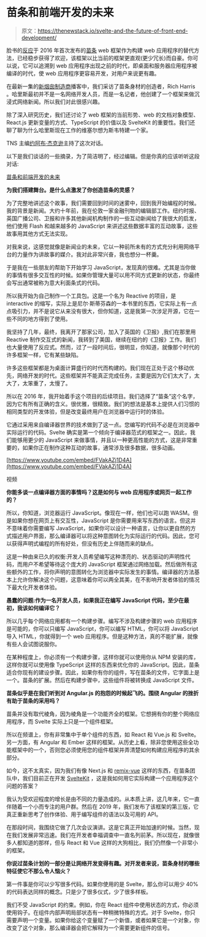 # 苗条和前端开发的未来

> 原文：<https://thenewstack.io/svelte-and-the-future-of-front-end-development/>

脸书的[反应](https://reactjs.org/)于 2016 年首次发布的[苗条](https://svelte.dev/) web 框架作为构建 web 应用程序的替代方法，已经稳步获得了欢迎，该框架以比当前的框架更直观(更少冗长)而自豪。你可以说，它可以追溯到 web 应用程序出现之前的时代，即桌面和服务器应用程序被编译的时代，使 web 应用程序更容易开发，对用户来说更有趣。

在最新一集的[新烟囱制造商](/podcasts)播客中，我们采访了苗条身材的创造者，Rich Harris 。哈里斯最初并不是一名网络开发人员，而是一名记者，他创建了一个框架来做沉浸式网络新闻。所以我们对此很感兴趣。

除了深入研究历史，我们还讨论了 web 框架的当前形势、web 的文档对象模型、React.js 更新变量的方式、TypeScript 的价值以及 SvelteKit 的重要性。我们还聊了聊为什么哈里斯现在工作的维塞尔想为斯韦特建一个家。

TNS 主编[约阿布·杰克逊](/author/joab/)主持了这次对话。

以下是我们谈话的一些摘录，为了简洁明了，经过编辑。但是你真的应该听听这段对话:

[苗条和前端开发的未来](https://thenewstack.simplecast.com/episodes/svelte-and-the-future-of-front-end-development)

**为我们搭建舞台。是什么点激发了你创造苗条的灵感？**

为了完整地讲述这个故事，我们需要回到时间的迷雾中，回到我开始编程的时候。我的背景是新闻。大约十年前，我在伦敦一家金融刊物的编辑部工作。纽约时报、英国广播公司、卫报和许多其他新闻机构制作的一些互动新闻给了我很大的启发，他们使用 Flash 和越来越多的 JavaScript 来讲述这些数据丰富的互动故事，这些故事用其他方式无法实现。

对我来说，这感觉就像是新闻业的未来，它以一种前所未有的方式充分利用网络平台的力量作为讲故事的媒介。我对此非常兴奋，我也想分一杯羹。

于是我在一些朋友的帮助下开始学习 JavaScript，发现真的很难。尤其是当你做的事情有很多交互性的时候。如果你管理大量可以用不同方式更新的状态，你最终会写出通常被称为意大利面条式的代码。

所以我开始为自己制作一个工具包。这是一个名为 Reactive 的项目，是 interactive 的缩写，实际上是尼尔·斯蒂芬森的一本书里的东西，它实际上有一点点吸引力，并不是说它从来没有很大，但你知道，这是我第一次涉足开源，它在一些不同的地方得到了使用。

我坚持了几年，最终，我离开了那家公司，加入了英国的《卫报》,我们在那里用 Reactive 制作交互式的新闻，我转到了美国，继续在纽约的《卫报》工作。我们也大量使用了反应式。然而，过了一段时间后，很明显，你知道，就像那个时代的许多框架一样，它有某些缺陷。

许多这些框架都是为桌面计算盛行的时代而构建的。我们现在正处于这个移动优先，网络开发的时代。这些框架并不能真正完成任务，主要是因为它们太大了，太大了，太笨重了，太慢了。

所以在 2016 年，我开始着手这个项目的后续项目。我们选择了“苗条”这个名字，因为它有所有正确的含义。很优雅，很精致。我们的想法是基本上提供人们习惯的相同类型的开发体验，但是改变最终用户在浏览器中运行时的体验。

它通过采用来自编译器世界的技术做到了这一点。您编写的代码不必是在浏览器中实际运行的代码。Svelte 确实是第一个倾向于编译器范式的框架之一。因此，我们能够用更少的 JavaScript 来做事情，并且以一种更高性能的方式，这是非常重要的，如果你正在制作这种互动的故事，通常涉及很多数据，很多动画。

[https://www.youtube.com/embed/FVakAZj1D4A](https://www.youtube.com/embed/FVakAZj1D4A)

视频

**你能多谈一点编译器方面的事情吗？这是如何与 web 应用程序或网页一起工作的？**

所以，你知道，浏览器运行 JavaScript。像现在一样，他们也可以跑 WASM。但是如果你想在网页上有交互性，JavaScript 是你需要用来写东西的语言。但这并不意味着你需要编写 JavaScript，如果你可以设计一种语言，让你以更自然的方式描述用户界面，那么编译器可以将这种意图转化为实际运行的代码。因此，您可以获得声明式编程的所有好处，但没有历史上伴随而来的缺点。

这是一种由来已久的权衡:开发人员希望编写这种漂亮的、状态驱动的声明性代码，而用户不希望等待这个庞大的 JavaScript 框架通过网络加载。然后做所有这些额外的工作，将你声明的意图转化为浏览器中实际发生的事情。编译器的方法基本上允许你解决这个问题，这意味着你可以两全其美，在不影响开发者体验的情况下最大化开发者体验。

**愚蠢的问题:作为一名开发人员，如果我正在编写 JavaScript 代码，至少在最初，我该如何编译它？**

所以几乎每个网络应用都有一个构建步骤。编写不涉及构建步骤的 web 应用程序是可能的，你可以只编写 JavaScript，你可以编写 HTML，你可以将 JavaScript 导入 HTML，你就得到一个 web 应用程序。但是这种方法，真的不能扩展，就像有些人会试图说服你。

在某种程度上，你必须有一个构建步骤，这样你就可以使用你从 NPM 安装的库，这样你就可以使用像 TypeScript 这样的东西来优化你的 JavaScript。因此，苗条适合你现有的建设步骤。因此，如果你有你的组件，写在苗条的文件，它字面上是一个。苗条的扩展。然后在构建步骤中，这些组件将被转换成 JavaScript 文件。

**苗条似乎是在我们听到对 Angular.js 的抱怨的时候起飞的。围绕 Angular 的挫折有助于苗条的采用吗？**

苗条并没有取代棱角，因为棱角是一个功能齐全的框架。它想拥有你的整个网络应用程序，而 Svelte 实际上只是一个组件框架。

所以在频谱上，你有非常集中于单个组件的东西，如 React 和 Vue.js 和 Svelte。另一方面，有 Angular 和 Ember 这样的框架。从历史上看，除非您使用这些全功能框架中的一个，否则您必须使用您的组件框架并弄清楚如何构建应用程序的其余部分。

如今，这不太真实，因为我们有像 Next.js 和 [remix-vue](https://github.com/remix-vue) 这样的东西，在苗条团队中，我们目前正在开发 [SvelteKit](https://kit.svelte.dev/) ，这是我如何用它实际构建一个应用程序这个问题的答案？

我认为受欢迎程度的增长是由不同的力量造成的。从本质上讲，这几年来，它一直伴随着一个小而专注的用户群。然后在 2019 年，我们发布了该框架的第三版，它真正重新思考了创作体验、用于编写组件的语法以及可用的 API。

在那段时间，我围绕它做了几次会议演讲。这是它真正开始加速的时候。当然，现在我们发展非常迅速。我们在开发者幸福调查中一直名列前茅。所以现在，就像很多人都知道的那样，但与 React 和 Vue 这样的大狗相比，我们仍然像一个非常小的框架。

**你说过苗条计划的一部分是让网络开发变得有趣。对开发者来说，苗条身材的哪些特征使它不那么令人恼火？**

第一件事是你可以少写很多代码。如果你使用的是 Svelte，那么你可以用少 40%的代码表达同样的概念。只是少了很多仪式，少了很多样板。

我们不受 JavaScript 的约束。例如，你在 React 组件中使用状态的方式，你必须使用钩子。在组件内部声明局部状态有一种稍微特殊的方式。对于 Svelte，你只需要声明一个变量。如果你给这个变量赋了一个新值，或者如果它是一个对象，你改变了这个对象，那么编译器会把它解释为一个需要更新组件的信号。

<svg xmlns:xlink="http://www.w3.org/1999/xlink" viewBox="0 0 68 31" version="1.1"><title>Group</title> <desc>Created with Sketch.</desc></svg>